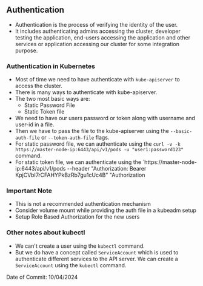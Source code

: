 ## Authentication

- Authentication is the process of verifying the identity of the user.
- It includes authenticating admins accessing the cluster, developer testing the application, end-users accessing the application and other services or application accessing our cluster for some integration purpose.

### Authentication in Kubernetes

- Most of time we need to have authenticate with `kube-apiserver` to access the cluster.
- There is many ways to authenticate with kube-apiserver.
- The two most basic ways are:
    - Static Password File
    - Static Token file
- We need to have our users password or token along with username and user-id in a file.
- Then we have to pass the file to the kube-apiserver using the `--basic-auth-file` or `--token-auth-file` flags.
- For static password file, we can authenticate using the `curl -v -k https://master-node-ip:6443/api/v1/pods -u "user1:password123" ` command.
- For static token file, we can authenticate using the `https://master-node-ip:6443/api/v1/pods --header "Authorization: Bearer KpjCVbI7rCFAHYPkBzRb7gu1cUc4B" "Authorization

### Important Note

- This is not a recommended authentication mechanism
- Consider volume mount while providing the auth file in a kubeadm setup
- Setup Role Based Authorization for the new users

### Other notes about kubectl
- We can't create a user using the `kubectl` command.
- But we do have a concept called `ServiceAccount` which is used to authenticate different services to the API server. We can create a `ServiceAccount` using the `kubectl` command.


Date of Commit: 10/04/2024
